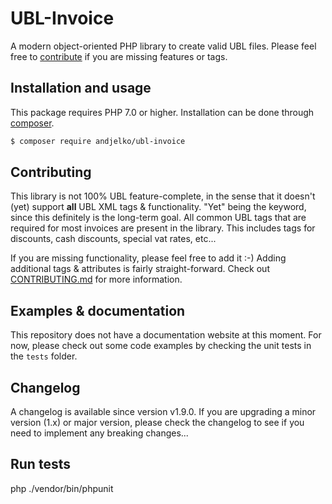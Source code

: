 # UBL-Invoice

A modern object-oriented PHP library to create valid UBL files. Please feel free to [contribute](https://github.com/num-num/ubl-invoice/pulls) if you are missing features or tags.

## Installation and usage

This package requires PHP 7.0 or higher. Installation can be done through [composer](https://www.getcomposer.org).

```sh
$ composer require andjelko/ubl-invoice
```

## Contributing

This library is not 100% UBL feature-complete, in the sense that it doesn't (yet) support **all** UBL XML tags & functionality. "Yet" being the keyword, since this definitely is the long-term goal. All common UBL tags that are required for most invoices are present in the library. This includes tags for discounts, cash discounts, special vat rates, etc...

If you are missing functionality, please feel free to add it :-) Adding additional tags & attributes is fairly straight-forward. Check out [CONTRIBUTING.md](CONTRIBUTING.md) for more information.

## Examples & documentation

This repository does not have a documentation website at this moment. For now, please check out some code examples by checking the unit tests in the `tests` folder.

## Changelog

A changelog is available since version v1.9.0. If you are upgrading a minor version (1.x) or major version, please check the changelog to see if you need to implement any breaking changes...

## Run tests

php ./vendor/bin/phpunit
